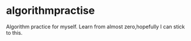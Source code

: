 # algorithmpractise
Algorithm practice for myself.
Learn from almost zero,hopefully I can stick to this.

